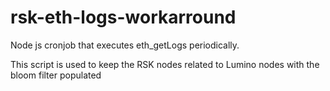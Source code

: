 # rsk-eth-logs-workarround
Node js cronjob that executes eth_getLogs periodically. 

This script is used to keep the RSK nodes related to Lumino nodes with the bloom filter populated
